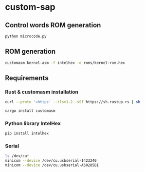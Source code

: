 # custom-sap

## Control words ROM generation
```sh
python microcode.py
```

## ROM generation
```sh
customasm kernel.asm -f intelhex -o roms/kernel-rom.hex
```

## Requirements

### Rust & customasm installation
```sh
curl --proto '=https' --tlsv1.2 -sSf https://sh.rustup.rs | sh

cargo install customasm
```

### Python library IntelHex
```sh
pip install intelhex
```

### Serial
```sh
ls /dev/cu*
minicom --device /dev/cu.usbserial-1423240  
minicom --device /dev/cu.usbserial-A50285BI  
```
